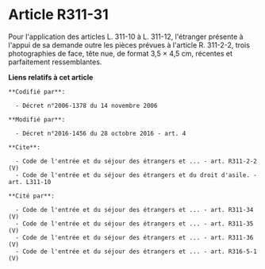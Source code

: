 # Article R311-31

Pour l'application des articles L. 311-10 à L. 311-12, l'étranger présente à l'appui de sa demande outre les pièces prévues à
l'article R. 311-2-2, trois photographies de face, tête nue, de format 3,5 × 4,5 cm, récentes et parfaitement ressemblantes.

**Liens relatifs à cet article**

	**Codifié par**:

	  - Décret n°2006-1378 du 14 novembre 2006

	**Modifié par**:

	  - Décret n°2016-1456 du 28 octobre 2016 - art. 4

	**Cite**:

	  - Code de l'entrée et du séjour des étrangers et ... - art. R311-2-2 (V)
	  - Code de l'entrée et du séjour des étrangers et du droit d'asile. - art. L311-10

	**Cité par**:

	  - Code de l'entrée et du séjour des étrangers et ... - art. R311-34 (V)
	  - Code de l'entrée et du séjour des étrangers et ... - art. R311-35 (V)
	  - Code de l'entrée et du séjour des étrangers et ... - art. R311-36 (V)
	  - Code de l'entrée et du séjour des étrangers et ... - art. R316-5-1 (V)
